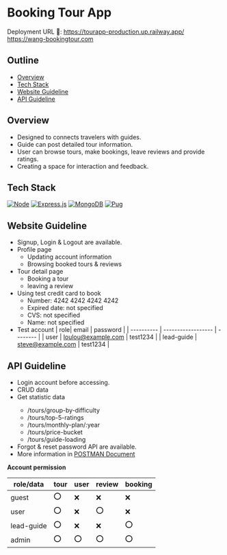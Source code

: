 # Booking Tour App

Deployment URL 🥾:
https://tourapp-production.up.railway.app/
https://wang-bookingtour.com

## Outline

- [Overview](#overview)
- [Tech Stack](#Tech-Stack)
- [Website Guideline](#Website-Guideline)
- [API Guideline](#API-Guideline)

## Overview

- Designed to connects travelers with guides.
- Guide can post detailed tour information.
- User can browse tours, make bookings, leave reviews and provide ratings.
- Creating a space for interaction and feedback.

## Tech Stack

[![Node](https://img.shields.io/badge/Node.js-43853D.svg?logo=node.js&logoColor=white)](https://nodejs.org/docs/latest/api/)
[![Express.js](https://img.shields.io/badge/express.js-%23404d59.svg?style=for-the-badge&logo=express&logoColor=%2361DAFB)](https://expressjs.com/)
[![MongoDB](https://img.shields.io/badge/MongoDB-4ea94b.svg?logo=mongodb&logoColor=white)](https://www.mongodb.com/docs/)
[![Pug](https://img.shields.io/badge/Pug-FFF?style=for-the-badge&logo=pug&logoColor=A86454)](https://pugjs.org/api/getting-started.html)

## Website Guideline

- Signup, Login & Logout are available.
- Profile page
  - Updating account information
  - Browsing booked tours & reviews
- Tour detail page
  - Booking a tour
  - leaving a review
- Using test credit card to book
  - Number: 4242 4242 4242 4242
  - Expired date: not specified
  - CVS: not specified
  - Name: not specified
- Test account
  | role| email | password |
  | ---------- | ------------------ | -------- |
  | user | loulou@example.com | test1234 |
  | lead-guide | steve@example.com | test1234 |

## API Guideline

<ul>
  <li>Login account before accessing.</li>
  <li>CRUD data</li>
  <li>Get statistic data</li>
    <ul>
    <li>/tours/group-by-difficulty</li>
    <li>/tours/top-5-ratings</li>
    <li>/tours/monthly-plan/:year</li>
    <li>/tours/price-bucket</li>
    <li>/tours/guide-loading</li>
    </ul>
  <li>Forgot & reset password API are available.</li>
  <li>More information in <a href="https://documenter.getpostman.com/view/36501836/2sA3s4jq31">POSTMAN Document</a></li>
</ul>

**Account permission**

| role/data  | tour | user | review | booking |
| ---------- | ---- | ---- | ------ | ------- |
| guest      | ⭕   | ❌   | ❌     | ❌      |
| user       | ⭕   | ❌   | ⭕     | ❌      |
| lead-guide | ⭕   | ❌   | ❌     | ⭕      |
| admin      | ⭕   | ⭕   | ⭕     | ⭕      |
